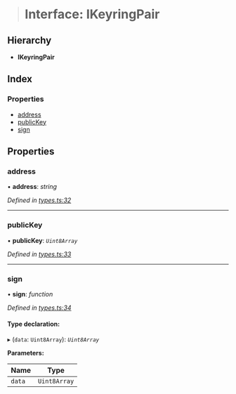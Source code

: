 > # Interface: IKeyringPair

## Hierarchy

* **IKeyringPair**

## Index

### Properties

* [address](_types_.ikeyringpair.md#address)
* [publicKey](_types_.ikeyringpair.md#publickey)
* [sign](_types_.ikeyringpair.md#sign)

## Properties

###  address

• **address**: *string*

*Defined in [types.ts:32](https://github.com/polkadot-js/api/blob/0d68f98/packages/types/src/types.ts#L32)*

___

###  publicKey

• **publicKey**: *`Uint8Array`*

*Defined in [types.ts:33](https://github.com/polkadot-js/api/blob/0d68f98/packages/types/src/types.ts#L33)*

___

###  sign

• **sign**: *function*

*Defined in [types.ts:34](https://github.com/polkadot-js/api/blob/0d68f98/packages/types/src/types.ts#L34)*

#### Type declaration:

▸ (`data`: `Uint8Array`): *`Uint8Array`*

**Parameters:**

Name | Type |
------ | ------ |
`data` | `Uint8Array` |
